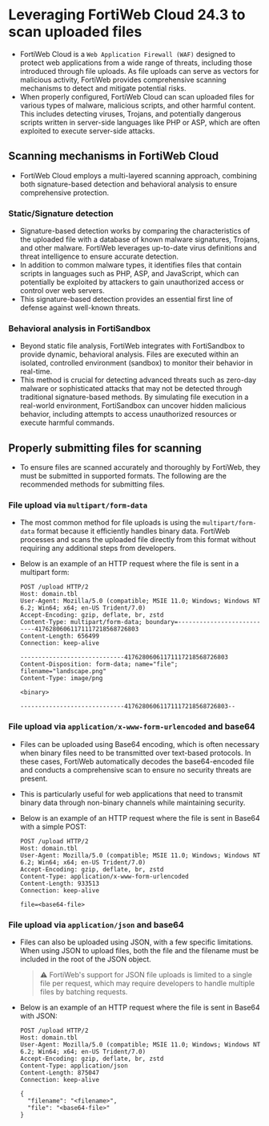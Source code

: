 # Leveraging FortiWeb Cloud 24.3 to scan uploaded files

* FortiWeb Cloud is a `Web Application Firewall (WAF)` designed to protect web applications from a wide range of threats, including those introduced through file uploads. As file uploads can serve as vectors for malicious activity, FortiWeb provides comprehensive scanning mechanisms to detect and mitigate potential risks.
* When properly configured, FortiWeb Cloud can scan uploaded files for various types of malware, malicious scripts, and other harmful content. This includes detecting viruses, Trojans, and potentially dangerous scripts written in server-side languages like PHP or ASP, which are often exploited to execute server-side attacks.

## Scanning mechanisms in FortiWeb Cloud

* FortiWeb Cloud employs a multi-layered scanning approach, combining both signature-based detection and behavioral analysis to ensure comprehensive protection.

### Static/Signature detection

* Signature-based detection works by comparing the characteristics of the uploaded file with a database of known malware signatures, Trojans, and other malware. FortiWeb leverages up-to-date virus definitions and threat intelligence to ensure accurate detection.
* In addition to common malware types, it identifies files that contain scripts in languages such as PHP, ASP, and JavaScript, which can potentially be exploited by attackers to gain unauthorized access or control over web servers.
* This signature-based detection provides an essential first line of defense against well-known threats.

### Behavioral analysis in FortiSandbox

* Beyond static file analysis, FortiWeb integrates with FortiSandbox to provide dynamic, behavioral analysis. Files are executed within an isolated, controlled environment (sandbox) to monitor their behavior in real-time.
* This method is crucial for detecting advanced threats such as zero-day malware or sophisticated attacks that may not be detected through traditional signature-based methods. By simulating file execution in a real-world environment, FortiSandbox can uncover hidden malicious behavior, including attempts to access unauthorized resources or execute harmful commands.

## Properly submitting files for scanning

* To ensure files are scanned accurately and thoroughly by FortiWeb, they must be submitted in supported formats. The following are the recommended methods for submitting files.

### File upload via `multipart/form-data`

* The most common method for file uploads is using the `multipart/form-data` format because it efficiently handles binary data. FortiWeb processes and scans the uploaded file directly from this format without requiring any additional steps from developers.
* Below is an example of an HTTP request where the file is sent in a multipart form:

  ```
  POST /upload HTTP/2
  Host: domain.tbl
  User-Agent: Mozilla/5.0 (compatible; MSIE 11.0; Windows; Windows NT 6.2; Win64; x64; en-US Trident/7.0)
  Accept-Encoding: gzip, deflate, br, zstd
  Content-Type: multipart/form-data; boundary=---------------------------41762806061171117218568726803
  Content-Length: 656499
  Connection: keep-alive
  
  -----------------------------41762806061171117218568726803
  Content-Disposition: form-data; name="file"; filename="landscape.png"
  Content-Type: image/png
  
  <binary>
  
  -----------------------------41762806061171117218568726803--
  ```

### File upload via `application/x-www-form-urlencoded` and base64

* Files can be uploaded using Base64 encoding, which is often necessary when binary files need to be transmitted over text-based protocols. In these cases, FortiWeb automatically decodes the base64-encoded file and conducts a comprehensive scan to ensure no security threats are present.
* This is particularly useful for web applications that need to transmit binary data through non-binary channels while maintaining security.
* Below is an example of an HTTP request where the file is sent in Base64 with a simple POST:

  ```
  POST /upload HTTP/2
  Host: domain.tbl
  User-Agent: Mozilla/5.0 (compatible; MSIE 11.0; Windows; Windows NT 6.2; Win64; x64; en-US Trident/7.0)
  Accept-Encoding: gzip, deflate, br, zstd
  Content-Type: application/x-www-form-urlencoded
  Content-Length: 933513
  Connection: keep-alive
  
  file=<base64-file>
  ```

### File upload via `application/json` and base64

* Files can also be uploaded using JSON, with a few specific limitations. When using JSON to upload files, both the file and the filename must be included in the root of the JSON object.

  > :warning: FortiWeb's support for JSON file uploads is limited to a single file per request, which may require developers to handle multiple files by batching requests.

* Below is an example of an HTTP request where the file is sent in Base64 with JSON:

  ```
  POST /upload HTTP/2
  Host: domain.tbl
  User-Agent: Mozilla/5.0 (compatible; MSIE 11.0; Windows; Windows NT 6.2; Win64; x64; en-US Trident/7.0)
  Accept-Encoding: gzip, deflate, br, zstd
  Content-Type: application/json
  Content-Length: 875047
  Connection: keep-alive
  
  {
    "filename": "<filename>",
    "file": "<base64-file>"
  }
  ```
